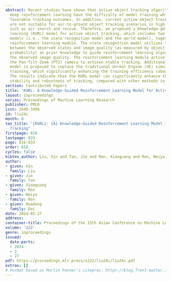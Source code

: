 ```yaml
---
abstract: Recent studies have shown that active object tracking algorithms based on
  deep reinforcement learning have the difficulty of model training while achieving
  favorable tracking outcomes. In addition, current active object tracking methods
  are not suitable for air-to-ground object tracking scenarios in high-altitude environments,
  such as air search and rescue. Therefore, we proposed a Knowledge-gUided Reinforcement
  learning (KURL) model for active object tracking, which includes two embedded knowledge-guided
  models (i.e., the state recognition model and the world model), together with a
  reinforcement learning module. The state recognition model utilizes the correlation
  between the observed states and image quality (as measured by object recognition
  probability) as prior knowledge to guide reinforcement learning algorithm to improve
  the observed image quality. The reinforcement learning module actively controls
  the Pan-Tilt-Zoom (PTZ) camera to achieve stable tracking. Additionally, a world
  model is proposed to replace the traditional Unreal Engine (UE) simulator for model
  training, which significantly enhancing the training efficiency (about ten times).
  The results indicate that the KURL model can significantly enhance the image quality,
  stability and robustness of tracking, compared with other methods in similar tasks.
section: Contributed Papers
title: 'KURL: A Knowledge-Guided Reinforcement Learning Model for Active Object Tracking'
layout: inproceedings
series: Proceedings of Machine Learning Research
publisher: PMLR
issn: 2640-3498
id: liu24c
month: 0
tex_title: "{KURL}: {A} Knowledge-Guided Reinforcement Learning Model for Active Object
  Tracking"
firstpage: 818
lastpage: 833
page: 818-833
order: 818
cycles: false
bibtex_author: Liu, Xin and Tan, Jie and Ren, Xiaoguang and Ren, Weiya and Dai, Huadong
author:
- given: Xin
  family: Liu
- given: Jie
  family: Tan
- given: Xiaoguang
  family: Ren
- given: Weiya
  family: Ren
- given: Huadong
  family: Dai
date: 2024-02-27
address:
container-title: Proceedings of the 15th Asian Conference on Machine Learning
volume: '222'
genre: inproceedings
issued:
  date-parts:
  - 2024
  - 2
  - 27
pdf: https://proceedings.mlr.press/v222/liu24c/liu24c.pdf
extras: []
# Format based on Martin Fenner's citeproc: https://blog.front-matter.io/posts/citeproc-yaml-for-bibliographies/
---
```

